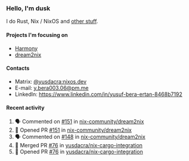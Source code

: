### Hello, I'm dusk

I do Rust, Nix / NixOS and [other stuff](https://yusdacra.gitlab.io/about).

#### Projects I'm focusing on

- [Harmony](https://harmonyapp.io)
- [dream2nix](https://github.com/nix-community/dream2nix)

#### Contacts

- Matrix: [@yusdacra:nixos.dev](https://matrix.to/#/@yusdacra:nixos.dev)
- E-mail: y.bera003.06@pm.me
- LinkedIn: https://www.linkedin.com/in/yusuf-bera-ertan-8468b7192

#### Recent activity

<!--START_SECTION:activity-->
1. 🗣 Commented on [#151](https://github.com/nix-community/dream2nix/issues/151) in [nix-community/dream2nix](https://github.com/nix-community/dream2nix)
2. 💪 Opened PR [#151](https://github.com/nix-community/dream2nix/pull/151) in [nix-community/dream2nix](https://github.com/nix-community/dream2nix)
3. 🗣 Commented on [#148](https://github.com/nix-community/dream2nix/issues/148) in [nix-community/dream2nix](https://github.com/nix-community/dream2nix)
4. 🎉 Merged PR [#76](https://github.com/yusdacra/nix-cargo-integration/pull/76) in [yusdacra/nix-cargo-integration](https://github.com/yusdacra/nix-cargo-integration)
5. 💪 Opened PR [#76](https://github.com/yusdacra/nix-cargo-integration/pull/76) in [yusdacra/nix-cargo-integration](https://github.com/yusdacra/nix-cargo-integration)
<!--END_SECTION:activity-->
